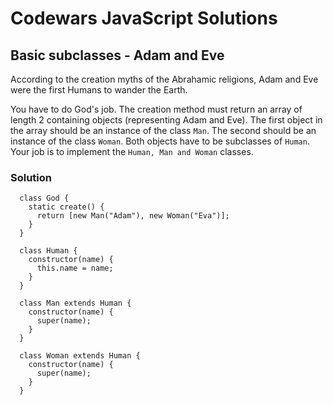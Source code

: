 # Codewars JavaScript Solutions

## Basic subclasses - Adam and Eve

According to the creation myths of the Abrahamic religions, Adam and Eve were the first Humans to wander the Earth.

You have to do God's job. The creation method must return an array of length 2 containing objects (representing Adam and Eve). The first object in the array should be an instance of the class `Man`. The second should be an instance of the class `Woman`. Both objects have to be subclasses of `Human`. Your job is to implement the `Human, Man and Woman` classes.

### Solution

```
  class God {
    static create() {
      return [new Man("Adam"), new Woman("Eva")];
    }
  }

  class Human {
    constructor(name) {
      this.name = name;
    }
  }

  class Man extends Human {
    constructor(name) {
      super(name);
    }
  }

  class Woman extends Human {
    constructor(name) {
      super(name);
    }
  }
```
